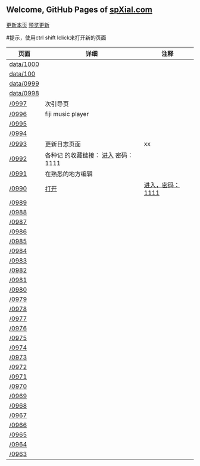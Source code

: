 ## Welcome, GitHub Pages of [spXial.com](spXial.com)

[更新本页](https://github.com/uwci/spXial/edit/master/data/index.md)
[预览更新](http://spxial.com/data/)

#提示，使用ctrl shift lclick来打开新的页面



|页面|详细|注释|
|---|---|---|
|<a href="http://spxial.com/data/1000"> data/1000 </a>|
|[data/100](/1000)||
|[data/0999](/0999)||
|[data/0998](/0998)||
|[/0997](/0997)|次引导页|
|[/0996](/0996)|fiji music player|
|[/0995](/0995)||
|[/0994](/0994)||
|[/0993](/0993)|更新日志页面|xx|
|[/0992](/0992)| 各种记 的收藏链接： [进入](http://www.gezhongji.com/note/show/8995995) 密码：1111|
|[/0991](/0991)|在熟悉的地方编辑|
|[/0990](/0990)|[打开](yz.chsi.com.cn)| [进入，密码：1111](http://www.gezhongji.com/note/show/8996001)
|[/0989](/0989)||
|[/0988](/0988)||
|[/0987](/0987)||
|[/0986](/0986)||
|[/0985](/0985)||
|[/0984](/0984)||
|[/0983](/0983)||
|[/0982](/0982)||
|[/0981](/0981)||
|[/0980](/0980)||
|[/0979](/0979)||
|[/0978](/0978)||
|[/0977](/0977)||
|[/0976](/0976)||
|[/0975](/0975)||
|[/0974](/0974)||
|[/0973](/0973)||
|[/0972](/0972)||
|[/0971](/0971)||
|[/0970](/0970)||
|[/0969](/0969)||
|[/0968](/0968)||
|[/0967](/0967)||
|[/0966](/0966)||
|[/0965](/0965)||
|[/0964](/0964)||
|[/0963](/0963)||















 
